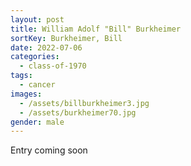 ```yaml
---
layout: post
title: William Adolf "Bill" Burkheimer
sortKey: Burkheimer, Bill
date: 2022-07-06
categories:
  - class-of-1970
tags:
  - cancer
images:
  - /assets/billburkheimer3.jpg
  - /assets/burkheimer70.jpg
gender: male
---
```

E﻿ntry coming soon